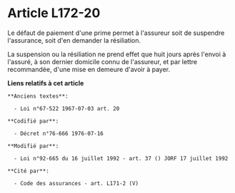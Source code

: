 # Article L172-20

Le défaut de paiement d'une prime permet à l'assureur soit de suspendre l'assurance, soit d'en demander la résiliation.

La suspension ou la résiliation ne prend effet que huit jours après l'envoi à l'assuré, à son dernier domicile connu de
l'assureur, et par lettre recommandée, d'une mise en demeure d'avoir à payer.

**Liens relatifs à cet article**

	**Anciens textes**:

	  - Loi n°67-522 1967-07-03 art. 20

	**Codifié par**:

	  - Décret n°76-666 1976-07-16

	**Modifié par**:

	  - Loi n°92-665 du 16 juillet 1992 - art. 37 () JORF 17 juillet 1992

	**Cité par**:

	  - Code des assurances - art. L171-2 (V)
